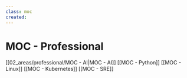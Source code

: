 ```yaml
---
class: moc
created:
---
```

# MOC - Professional

[[02_areas/professional/MOC - AI|MOC - AI]]
[[MOC - Python]]
[[MOC - Linux]]
[[MOC - Kubernetes]]
[[MOC - SRE]]
